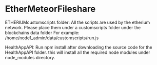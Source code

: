 # EtherMeteorFileshare

ETHERIUMcustomscripts folder: 
All the scripts are used by the etherium network. Please place them under a customscripts folder under the blockchains data folder 
For example: /home/node1_admin/data/customscripts/run.js

HealthAppAPI:
Run npm install after downloading the source code for the HealthAppAPI folder. this will install all the required node modules under node_modules directory.
